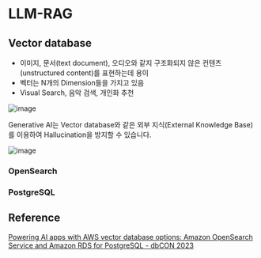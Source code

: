 # LLM-RAG


## Vector database

- 이미지, 문서(text document), 오디오와 같지 구조화되지 않은 컨텐츠(unstructured content)를 표현하는데 용이
- 벡터는 N개의 Dimension들을 가지고 있음
- Visual Search, 음악 검색, 개인화 추천

![image](https://github.com/kyopark2014/LLM-RAG/assets/52392004/993a666d-e4e9-493c-a5b4-35ce1c90d5bf)

Generative AI는 Vector database와 같은 외부 지식(External Knowledge Base)를 이용하여 Hallucination을 방지할 수 있습니다.

![image](https://github.com/kyopark2014/LLM-RAG/assets/52392004/2328ef01-5446-49ee-a25b-3a6af1266b3a)


### OpenSearch

### PostgreSQL


## Reference 

[Powering AI apps with AWS vector database options: Amazon OpenSearch Service and Amazon RDS for PostgreSQL - dbCON 2023](https://broadcast.amazon.com/videos/812948)
